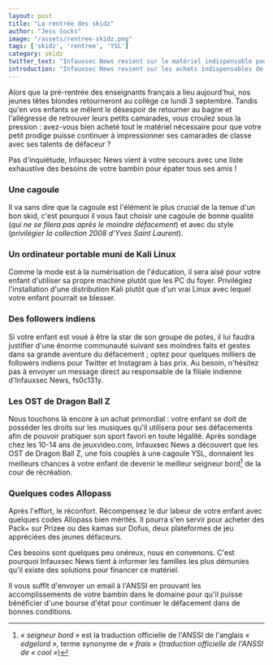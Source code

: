 ```yaml
---
layout: post
title: "La rentrée des skidz"
author: "Jess Socks"
image: "/assets/rentree-skidz.png"
tags: ['skidz', 'rentree', 'YSL']
category: skidz
twitter_text: "Infauxsec News revient sur le matériel indispensable pour la rentrée pour votre progéniture"
introduction: "Infauxsec News revient sur les achats indispensables de la rentrée"
---
```


Alors que la pré-rentrée des enseignants français a lieu aujourd'hui, nos
jeunes têtes blondes retourneront au collège ce lundi 3 septembre. Tandis qu'en
vos enfants se mêlent le désespoir de retourner au bagne et l'allégresse de
retrouver leurs petits camarades, vous croulez sous la pression : avez-vous bien
acheté tout le matériel nécessaire pour que votre petit prodige puisse continuer
à impressionner ses camarades de classe avec ses talents de défaceur ?

Pas d'inquiétude, Infauxsec News vient à votre secours avec une liste exhaustive
des besoins de votre bambin pour épater tous ses amis !

### Une cagoule

Il va sans dire que la cagoule est l'élément le plus crucial de la tenue d'un
bon skid, c'est pourquoi il vous faut choisir une cagoule de bonne qualité (*qui
ne se filera pas après le moindre défacement*) et avec du style (*privilégier la
collection 2008 d'Yves Saint Laurent*).

### Un ordinateur portable muni de Kali Linux

Comme la mode est à la numérisation de l'éducation, il sera aisé pour votre
enfant d'utiliser sa propre machine plutôt que les PC du foyer. Privilégiez
l'installation d'une distribution Kali plutôt que d'un vrai Linux avec lequel
votre enfant pourrait se blesser.

### Des followers indiens

Si votre enfant est voué à être la star de son groupe de potes, il lui faudra
justifier d'une énorme communauté suivant ses moindres faits et gestes dans sa
grande aventure du défacement ; optez pour quelques milliers de followers
indiens pour Twitter et Instagram à bas prix. Au besoin, n'hésitez pas à envoyer
un message direct au responsable de la filiale indienne d'Infauxsec News,
fs0c131y.

### Les OST de Dragon Ball Z

Nous touchons là encore à un achat primordial : votre enfant se doit de posséder
les droits sur les musiques qu'il utilisera pour ses défacements afin de pouvoir
pratiquer son sport favori en toute légalité. Après sondage chez les 10-14 ans
de jeuxvideo.com, Infauxsec News a découvert que les OST de Dragon Ball Z, une
fois couplés à une cagoule YSL, donnaient les meilleurs chances à votre enfant
de devenir le meilleur seigneur bord[^1] de la cour de récréation.

### Quelques codes Allopass

Après l'effort, le réconfort. Récompensez le dur labeur de votre enfant avec
quelques codes Allopass bien mérités. Il pourra s'en servir pour acheter des
Pack+ sur Prizee ou des kamas sur Dofus, deux plateformes de jeu appréciées des
jeunes défaceurs.

Ces besoins sont quelques peu onéreux, nous en convenons. C'est pourquoi
Infauxsec News tient à informer les familles les plus démunies qu'il existe des
solutions pour financer ce matériel.

Il vous suffit d'envoyer un email à l'ANSSI en prouvant les accomplissements de
votre bambin dans le domaine pour qu'il puisse bénéficier d'une bourse d'état
pour continuer le défacement dans de bonnes conditions.

[^1]: *« seigneur bord »* est la traduction officielle de l'ANSSI de l'anglais *« edgelord »*, terme synonyme de *« frais »* (*traduction officielle de l'ANSSI de « cool »*)
